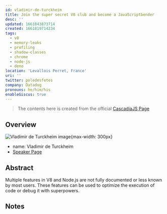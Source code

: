 ```yaml
---
id: vladimir-de-turckheim
title: Join the super secret V8 club and become a JavaScriptbender
desc: ''
updated: 1661843873714
created: 1661819714234
tags:
  - v8
  - memory-leaks
  - profiling
  - shadow-classes
  - chrome
  - node-js
  - deno
location: 'Levallois Perret, France'
uri: ''
twitter: poledesfetes
company: Datadog
pronouns: he/him/his
enableGiscus: true
---
```

> The contents here is created from the official [CascadiaJS Page](https://2022.cascadiajs.com/speakers/vladimir-de-turckheim)

## Overview

![Vladimir de Turckheim image](https://create-4jr.begin.app/_static/2022/vladimir-de-turckheim.jpg){max-width: 300px}
- name: Vladimir de Turckheim
- [Speaker Page](https://2022.cascadiajs.com/speakers/vladimir-de-turckheim)

## Abstract

Multiple features in V8 and Node.js are not fully documented or less known by most users. These features can be used to optimize the execution of code or debug it with superpowers.

## Notes
